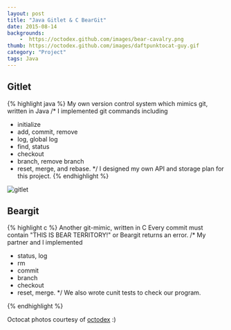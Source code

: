 ```yaml
---
layout: post
title: "Java Gitlet & C BearGit"
date: 2015-08-14
backgrounds:
    -  https://octodex.github.com/images/bear-cavalry.png
thumb: https://octodex.github.com/images/daftpunktocat-guy.gif
category: "Project"
tags: Java 
---
```


## Gitlet 
{% highlight java %}
My own version control system which mimics git, written in Java
/* I implemented git commands including 
* initialize 
* add, commit, remove
* log, global log
* find, status
* checkout
* branch, remove branch
* reset, merge, and rebase. */ 
I designed my own API and storage plan for this project. 
{% endhighlight %}


![gitlet](https://octodex.github.com/images/carlostocat.gif)

## Beargit 
{% highlight c %}
Another git-mimic, written in C 
Every commit must contain "THIS IS BEAR TERRITORY!" or Beargit returns an error. 
/* My partner and I implemented 
* status, log
* rm
* commit 
* branch 
* checkout
* reset, merge. */ 
We also wrote cunit tests to check our program. 


{% endhighlight %}

Octocat photos courtesy of [octodex](https://octodex.github.com/) :) 